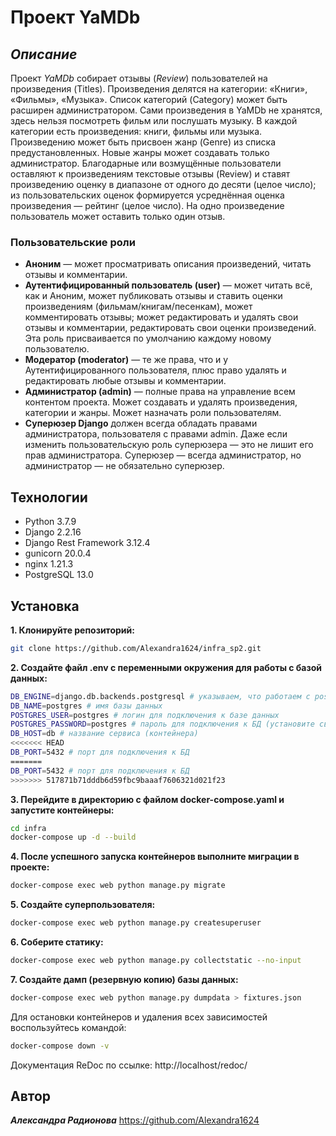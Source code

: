# Проект YaMDb
## _Описание_
Проект *YaMDb* собирает отзывы (*Review*) пользователей на произведения (Titles). Произведения делятся на категории: «Книги», «Фильмы», «Музыка». Список категорий (Category) может быть расширен администратором.
Сами произведения в YaMDb не хранятся, здесь нельзя посмотреть фильм или послушать музыку. В каждой категории есть произведения: книги, фильмы или музыка.
Произведению может быть присвоен жанр (Genre) из списка предустановленных. Новые жанры может создавать только администратор.
Благодарные или возмущённые пользователи оставляют к произведениям текстовые отзывы (Review) и ставят произведению оценку в диапазоне от одного до десяти (целое число); из пользовательских оценок формируется усреднённая оценка произведения — рейтинг (целое число). На одно произведение пользователь может оставить только один отзыв.
### Пользовательские роли
- **Аноним** — может просматривать описания произведений, читать отзывы и комментарии.
- **Аутентифицированный пользователь (user)** — может читать всё, как и Аноним, может публиковать отзывы и ставить оценки произведениям (фильмам/книгам/песенкам), может комментировать отзывы; может редактировать и удалять свои отзывы и комментарии, редактировать свои оценки произведений. Эта роль присваивается по умолчанию каждому новому пользователю.
- **Модератор (moderator)** — те же права, что и у Аутентифицированного пользователя, плюс право удалять и редактировать любые отзывы и комментарии.
- **Администратор (admin)** — полные права на управление всем контентом проекта. Может создавать и удалять произведения, категории и жанры. Может назначать роли пользователям.
- **Суперюзер Django** должен всегда обладать правами администратора, пользователя с правами admin. Даже если изменить пользовательскую роль суперюзера — это не лишит его прав администратора. Суперюзер — всегда администратор, но администратор — не обязательно суперюзер.
## Технологии
- Python 3.7.9
- Django 2.2.16
- Django Rest Framework 3.12.4
- gunicorn 20.0.4
- nginx 1.21.3
- PostgreSQL 13.0

## Установка
**1. Клонируйте репозиторий:**
```sh
git clone https://github.com/Alexandra1624/infra_sp2.git
```

**2. Создайте файл .env с переменными окружения для работы с базой данных:**
```sh
DB_ENGINE=django.db.backends.postgresql # указываем, что работаем с postgresql
DB_NAME=postgres # имя базы данных
POSTGRES_USER=postgres # логин для подключения к базе данных
POSTGRES_PASSWORD=postgres # пароль для подключения к БД (установите свой)
DB_HOST=db # название сервиса (контейнера)
<<<<<<< HEAD
DB_PORT=5432 # порт для подключения к БД
=======
DB_PORT=5432 # порт для подключения к БД 
>>>>>>> 517871b71dddb6d59fbc9baaaf7606321d021f23
```

**3. Перейдите в директорию с файлом docker-compose.yaml и запустите контейнеры:**
```sh
cd infra
docker-compose up -d --build
```
**4. После успешного запуска контейнеров выполните миграции в проекте:**
```sh
docker-compose exec web python manage.py migrate
```
**5. Создайте суперпользователя:**
```sh
docker-compose exec web python manage.py createsuperuser
```
**6. Соберите статику:**
```sh
docker-compose exec web python manage.py collectstatic --no-input
```
**7. Создайте дамп (резервную копию) базы данных:**
```sh
docker-compose exec web python manage.py dumpdata > fixtures.json
```
Для остановки контейнеров и удаления всех зависимостей воспользуйтесь командой:
```sh
docker-compose down -v
```
Документация ReDoc по ссылке: http://localhost/redoc/

## Автор

**_Александра Радионова_**
https://github.com/Alexandra1624
